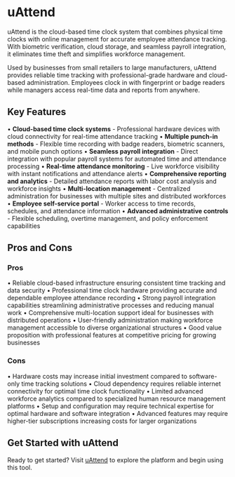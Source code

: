 # uAttend

uAttend is the cloud-based time clock system that combines physical time clocks with online management for accurate employee attendance tracking. With biometric verification, cloud storage, and seamless payroll integration, it eliminates time theft and simplifies workforce management.

Used by businesses from small retailers to large manufacturers, uAttend provides reliable time tracking with professional-grade hardware and cloud-based administration. Employees clock in with fingerprint or badge readers while managers access real-time data and reports from anywhere.

## Key Features

• **Cloud-based time clock systems** - Professional hardware devices with cloud connectivity for real-time attendance tracking
• **Multiple punch-in methods** - Flexible time recording with badge readers, biometric scanners, and mobile punch options
• **Seamless payroll integration** - Direct integration with popular payroll systems for automated time and attendance processing
• **Real-time attendance monitoring** - Live workforce visibility with instant notifications and attendance alerts
• **Comprehensive reporting and analytics** - Detailed attendance reports with labor cost analysis and workforce insights
• **Multi-location management** - Centralized administration for businesses with multiple sites and distributed workforces
• **Employee self-service portal** - Worker access to time records, schedules, and attendance information
• **Advanced administrative controls** - Flexible scheduling, overtime management, and policy enforcement capabilities

## Pros and Cons

### Pros
• Reliable cloud-based infrastructure ensuring consistent time tracking and data security
• Professional time clock hardware providing accurate and dependable employee attendance recording
• Strong payroll integration capabilities streamlining administrative processes and reducing manual work
• Comprehensive multi-location support ideal for businesses with distributed operations
• User-friendly administration making workforce management accessible to diverse organizational structures
• Good value proposition with professional features at competitive pricing for growing businesses

### Cons
• Hardware costs may increase initial investment compared to software-only time tracking solutions
• Cloud dependency requires reliable internet connectivity for optimal time clock functionality
• Limited advanced workforce analytics compared to specialized human resource management platforms
• Setup and configuration may require technical expertise for optimal hardware and software integration
• Advanced features may require higher-tier subscriptions increasing costs for larger organizations

## Get Started with uAttend

Ready to get started? Visit [uAttend](https://www.uattend.com) to explore the platform and begin using this tool.